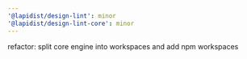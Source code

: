 ```yaml
---
'@lapidist/design-lint': minor
'@lapidist/design-lint-core': minor
---
```


refactor: split core engine into workspaces and add npm workspaces
